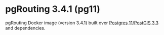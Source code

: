 # pgRouting 3.4.1 (pg11)

pgRouting Docker image (version 3.4.1) built over [Postgres 11/PostGIS 3.3](https://hub.docker.com/r/postgis/postgis) and dependencies.
